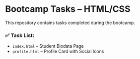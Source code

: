 # Bootcamp Tasks – HTML/CSS

This repository contains tasks completed during the bootcamp.

### ✅ Task List:

- `index.html` – Student Biodata Page
- `profile.html` – Profile Card with Social Icons

